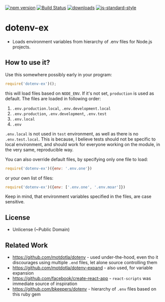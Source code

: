 [![npm version][npm_badge]][npm_link] [![Build Status][travis_badge]][travis_link] [![downloads][npm_dl_badge]][npm_dl_link] [![js-standard-style][js_standard_badge]][js_standard_link]

# dotenv-ex

- Loads environment variables from hierarchy of .env files for Node.js projects.

## How to use it?

Use this somewhere possibly early in your program:

```javascript
require('dotenv-ex')();
```

this will load files based on `NODE_ENV`. If it's not set, `production` is used as default. The files are loaded in following order:

1. `.env.production.local`, `.env.development.local`
1. `.env.production`, `.env.development`, `.env.test`
1. `.env.local`
1. `.env`

`.env.local` is not used in `test` environment, as well as there is no `.env.test.local`. This is because, I believe tests should not be specific to local environment, and should work for everyone working on the module, in the very same, reproducible way.

You can also override default files, by specifying only one file to load:

```javascript
require('dotenv-ex')({env: '.env.one'})
```

or your own list of files:

```javascript
require('dotenv-ex')({env: ['.env.one', '.env.moar']})
```

Keep in mind, that environment variables specified in the files, are case sensitive.

## License

- Unlicense (~Public Domain)

## Related Work

- https://github.com/motdotla/dotenv - used under-the-hood, even tho it discourages using multiple `.end` files, let alone source controlling them
- https://github.com/motdotla/dotenv-expand - also used, for variable expansion
- https://github.com/facebook/create-react-app - `react-scripts` was immediate source of inspiration
- https://github.com/bkeepers/dotenv - hierarchy of `.env` files based on this ruby gem


[js_standard_badge]: https://img.shields.io/badge/code%20style-standard-brightgreen.svg?style=flat-square
[js_standard_link]:  https://github.com/feross/standard
[travis_badge]: https://travis-ci.org/unjello/dotenv-ex.svg?branch=master
[travis_link]:  https://travis-ci.org/unjello/dotenv-ex
[npm_badge]: https://img.shields.io/npm/v/dotenv-ex.svg?style=flat-square
[npm_link]:  https://npmjs.org/package/dotenv-ex
[npm_dl_badge]: http://img.shields.io/npm/dm/dotenv-ex.svg?style=flat-square
[npm_dl_link]: https://npmjs.org/package/dotenv-ex